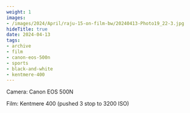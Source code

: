 ```yaml
---
weight: 1
images:
- /images/2024/April/raju-15-on-film-bw/20240413-Photo19_22-3.jpg
hideTitle: true
date: 2024-04-13
tags:
- archive
- film
- canon-eos-500n
- sports
- black-and-white
- kentmere-400
---
```


Camera: Canon EOS 500N

Film: Kentmere 400 (pushed 3 stop to 3200 ISO)